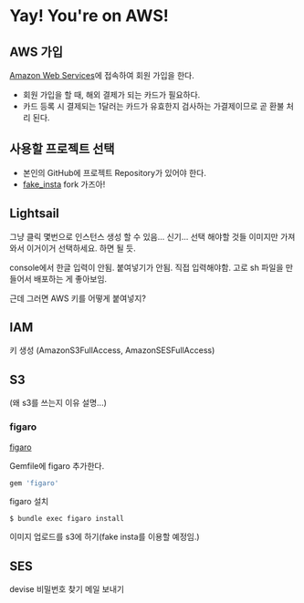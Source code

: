 # Yay! You're on AWS! 

## AWS 가입

[Amazon Web Services](https://aws.amazon.com/ko/)에 접속하여 회원 가입을 한다.
- 회원 가입을 할 때, 해외 결제가 되는 카드가 필요하다.
- 카드 등록 시 결제되는 1달러는 카드가 유효한지 검사하는 가결제이므로 곧 환불 처리 된다.


## 사용할 프로젝트 선택

- 본인의 GitHub에 프로젝트 Repository가 있어야 한다.
- [fake_insta](https://github.com/classtak/fake_insta) fork 가즈아!


## Lightsail

그냥 클릭 몇번으로 인스턴스 생성 할 수 있음... 신기...
선택 해야할 것들 이미지만 가져와서 이거이거 선택하세요. 하면 될 듯.

console에서 한글 입력이 안됨.
붙여넣기가 안됨. 직접 입력해야함. 고로 sh 파일을 만들어서 배포하는 게 좋아보임.

근데 그러면 AWS 키를 어떻게 붙여넣지?

## IAM

키 생성 (AmazonS3FullAccess, AmazonSESFullAccess)


## S3

(왜 s3를 쓰는지 이유 설명...)

### figaro

[figaro](https://github.com/laserlemon/figaro)

Gemfile에 figaro 추가한다.

```ruby
gem 'figaro'
```

figaro 설치

```console
$ bundle exec figaro install
```


이미지 업로드를 s3에 하기(fake insta를 이용할 예정임.)


## SES


devise 비밀번호 찾기 메일 보내기

